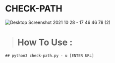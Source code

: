 # CHECK-PATH
![Desktop Screenshot 2021 10 28 - 17 46 46 78 (2)](https://user-images.githubusercontent.com/35100055/139280967-e70d692c-962d-4e0e-bcb1-af019426b8e0.png)

> # How To Use  :
    ## python3 check-path.py - u [ENTER URL]
